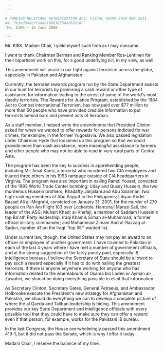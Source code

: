 ```yaml
---
---

# FOREIGN RELATIONS AUTHORIZATION ACT, FISCAL YEARS 2010 AND 2011
## `7b3dd64ae5fa4de166030554ad62618c`
`Mr. KIRK — 10 June 2009`

---
```



Mr. KIRK. Madam Chair, I yield myself such time as I may consume.

I want to thank Chairman Berman and Ranking Member Ros-Lehtinen for 
their bipartisan work on this, for a good underlying bill, in my view, 
as well.

This amendment will assist in our fight against terrorism across the 
globe, especially in Pakistan and Afghanistan.

Currently, the terrorist rewards program run by the State Department 
assists in our hunt for terrorists by promising a cash reward or other 
type of assistance for information leading to the arrest of some of the 
world's most deadly terrorists. The Rewards for Justice Program, 
established by the 1984 Act to Combat International Terrorism, has now 
paid over $77 million to more than 50 people who have provided credible 
information to put terrorists behind bars and prevent acts of 
terrorism.

As a staff member, I helped write the amendments that President 
Clinton asked for when we wanted to offer rewards for persons indicted 
for war crimes, for example, in the former Yugoslavia. We also passed 
legislation under Chairman Hyde that loosened up this program so that 
we could provide more than cash assistance, more meaningful assistance 
to farmers and other people who may not be able to read in very rural 
parts of Central Asia.

The program has been the key to success in apprehending people, 
including Mir Amal Kansi, a terrorist who murdered two CIA employees 
and injured three others in his 1993 rampage outside of CIA 
headquarters in Virginia. The program was also important in nailing 
Ramzi Yousef, convicted of the 1993 World Trade Center bombing; Uday 
and Qusay Hussein, the two murderous Hussein brothers; Khadaffy 
Janjalani and Abu Solaiman, two high-ranking members of Abu Sayyaf in 
the Philippines; Libyan Abdel Basset Ali al-Megrahi, convicted on 
January 31, 2001, for the murder of 270 people on Pan Am Flight 103 
over Lockerbie; Hamsiraji Marusi Sali, the leader of the ASG; Muhsin 
Khadr al-Khafaji, a member of Saddam Hussein's top Ba'ath Party 
leadership; Iraqi Khamis Sirhan al-Muhammad, a former official military 
commander; and Muhammad Zimam Abd al-Razzaq al-Sadun, number 41 on the 
Iraqi ''top 55'' wanted list.

Under current law, though, the United States may not pay an award to 
an officer or employee of another government. I have traveled to 
Pakistan in each of the last 4 years where I have met a number of 
government officials, and at the strong suggestion of the fairly poorly 
paid, especially IB, intelligence bureaus, I believe the Secretary of 
State should be allowed to pay such a reward especially if it has to do 
with nailing the greatest terrorists. If there is anyone anywhere 
working for anyone who has information related to the whereabouts of 
Osama bin Laden or Ayman al-Zawahiri, we should be doing everything 
possible to elicit that information.

As Secretary Clinton, Secretary Gates, General Petraeus, and 
Ambassador Holbrooke execute the President's new strategy for 
Afghanistan and Pakistan, we should do everything we can to develop a 
complete picture of where the al Qaeda and Taliban leadership is 
hiding. This amendment provides our key State Department and 
intelligence officials with every possible tool that they could have to 
make sure they can offer a reward even if that person, for example, 
works for the Pakistani IB bureau.

In the last Congress, the House overwhelmingly passed this amendment 
419-1, but it did not pass the Senate, which is why I offer it today.

Madam Chair, I reserve the balance of my time.